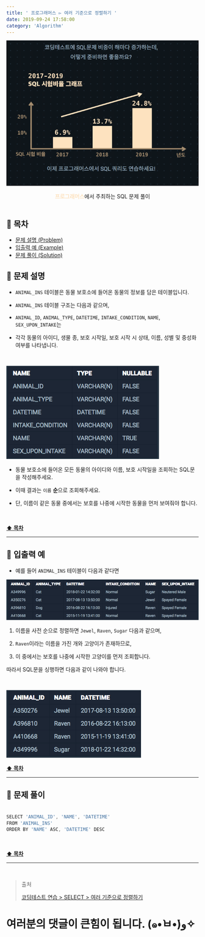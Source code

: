 ```yaml
---
title: ' 프로그래머스 ▻ 여러 기준으로 정렬하기 '
date: 2019-09-24 17:58:00
category: 'Algorithm'
---
```


![](../../images/sql/logo.png)

<center><strong style="color:#FDE2BF">프로그래머스</strong>에서 주최하는 SQL 문제 풀이</center>

<br />

## **💎 목차**

- [문제 설명 (Problem)](#-문제-설명)
- [입출력 예 (Example)](#-입출력-예)
- [문제 풀이 (Solution)](#-문제-풀이)

## **📕 문제 설명**

- `ANIMAL_INS` 테이블은 동물 보호소에 들어온 동물의 정보를 담은 테이블입니다.

- `ANIMAL_INS` 테이블 구조는 다음과 같으며,

- `ANIMAL_ID`, `ANIMAL_TYPE`, `DATETIME`, `INTAKE_CONDITION`, `NAME`, `SEX_UPON_INTAKE`는

- 각각 동물의 아이디, 생물 종, 보호 시작일, 보호 시작 시 상태, 이름, 성별 및 중성화 여부를 나타냅니다.

<br />

![](../../images/sql/table.1.png)
<br />

- 동물 보호소에 들어온 모든 동물의 아이디와 이름, 보호 시작일을 조회하는 SQL문을 작성해주세요.

- 이때 결과는 `이름` **순**으로 조회해주세요.

- 단, 이름이 같은 동물 중에서는 보호를 나중에 시작한 동물을 먼저 보여줘야 합니다.

<br />

**[⬆ 목차](#-목차)**

---

## **📙 입출력 예**

- 예를 들어 `ANIMAL_INS` 테이블이 다음과 같다면

![](../../images/sql/select/6-1.example.png)
<br />

1. 이름을 사전 순으로 정렬하면 `Jewel`, `Raven`, `Sugar` 다음과 같으며,

2. `Raven`이라는 이름을 가진 개와 고양이가 존재하므로,

3. 이 중에서는 보호를 나중에 시작한 고양이를 먼저 조회합니다.

따라서 SQL문을 싱행하면 다음과 같이 나와야 합니다.

<br />

![](../../images/sql/select/6-2.example.png)
<br />

**[⬆ 목차](#-목차)**

---

## **📘 문제 풀이**

```js

SELECT 'ANIMAL_ID', 'NAME', 'DATETIME'
FROM 'ANIMAL_INS'
ORDER BY 'NAME' ASC, 'DATETIME' DESC

```

<br />

**[⬆ 목차](#-목차)**

---

<br />

> 출처
>
> <a href="https://programmers.co.kr/learn/courses/30/lessons/59404" target="_blank">코딩테스트 연습 > SELECT > 여러 기준으로 정렬하기</a>

# 여러분의 댓글이 큰힘이 됩니다. (๑•̀ㅂ•́)و✧
